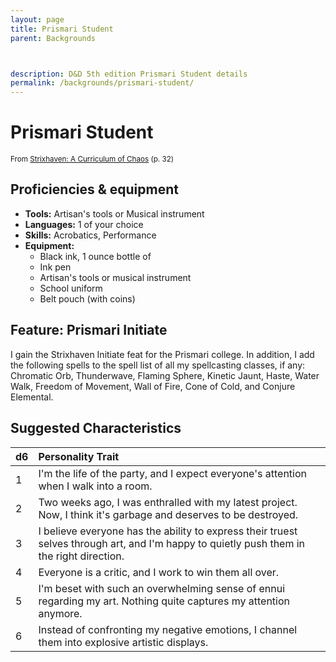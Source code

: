 ```yaml
---
layout: page
title: Prismari Student
parent: Backgrounds



description: D&D 5th edition Prismari Student details
permalink: /backgrounds/prismari-student/
---
```

# Prismari Student

<small>From <a target="_blank" href="https://dnd.wizards.com/products/strixhaven-curriculum-chaos">Strixhaven: A Curriculum of Chaos</a> (p. 32)</small>


## Proficiencies & equipment

- **Tools:** Artisan's tools or Musical instrument
- **Languages:** 1 of your choice
- **Skills:** Acrobatics, Performance
- **Equipment:** 
  - Black ink, 1 ounce bottle of
  - Ink pen
  - Artisan's tools or musical instrument
  - School uniform
  - Belt pouch (with coins)

## Feature: Prismari Initiate


I gain the Strixhaven Initiate feat for the Prismari college. In addition, I add the following spells to the spell list of all my spellcasting classes, if any: Chromatic Orb, Thunderwave, Flaming Sphere, Kinetic Jaunt, Haste, Water Walk, Freedom of Movement, Wall of Fire, Cone of Cold, and Conjure Elemental.

## Suggested Characteristics


| d6 | Personality Trait |
|:----------------------------|:------------------|
| 1 | I'm the life of the party, and I expect everyone's attention when I walk into a room. |
| 2 | Two weeks ago, I was enthralled with my latest project. Now, I think it's garbage and deserves to be destroyed. |
| 3 | I believe everyone has the ability to express their truest selves through art, and I'm happy to quietly push them in the right direction. |
| 4 | Everyone is a critic, and I work to win them all over. |
| 5 | I'm beset with such an overwhelming sense of ennui regarding my art. Nothing quite captures my attention anymore. |
| 6 | Instead of confronting my negative emotions, I channel them into explosive artistic displays. |